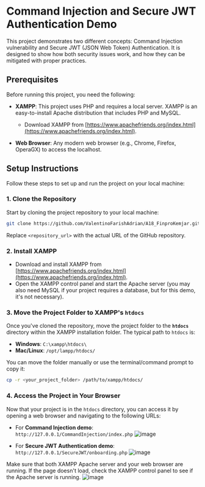 # Command Injection and Secure JWT Authentication Demo

This project demonstrates two different concepts: Command Injection vulnerability and Secure JWT (JSON Web Token) Authentication. It is designed to show how both security issues work, and how they can be mitigated with proper practices.

## Prerequisites

Before running this project, you need the following:

- **XAMPP**: This project uses PHP and requires a local server. XAMPP is an easy-to-install Apache distribution that includes PHP and MySQL.
  - Download XAMPP from [https://www.apachefriends.org/index.html](https://www.apachefriends.org/index.html).
  
- **Web Browser**: Any modern web browser (e.g., Chrome, Firefox, OperaGX) to access the localhost.

## Setup Instructions

Follow these steps to set up and run the project on your local machine:

### 1. Clone the Repository

Start by cloning the project repository to your local machine:

```bash
git clone https://github.com/ValentinoFarishAdrian/A18_FinproKemjar.git
```

Replace `<repository_url>` with the actual URL of the GitHub repository.

### 2. Install XAMPP

- Download and install XAMPP from [https://www.apachefriends.org/index.html](https://www.apachefriends.org/index.html).
- Open the XAMPP control panel and start the Apache server (you may also need MySQL if your project requires a database, but for this demo, it's not necessary).

### 3. Move the Project Folder to XAMPP's `htdocs`

Once you've cloned the repository, move the project folder to the **`htdocs`** directory within the XAMPP installation folder. The typical path to `htdocs` is:

- **Windows**: `C:\xampp\htdocs\`
- **Mac/Linux**: `/opt/lampp/htdocs/`

You can move the folder manually or use the terminal/command prompt to copy it:

```bash
cp -r <your_project_folder> /path/to/xampp/htdocs/
```

### 4. Access the Project in Your Browser

Now that your project is in the `htdocs` directory, you can access it by opening a web browser and navigating to the following URLs:

- For **Command Injection demo**:  
  `http://127.0.0.1/CommandInjection/index.php`
  ![image](https://github.com/user-attachments/assets/1cb5dfe6-cc14-496c-a21c-3503ada03082)

- For **Secure JWT Authentication demo**:  
  `http://127.0.0.1/SecureJWT/onboarding.php`
  ![image](https://github.com/user-attachments/assets/90e63966-3a55-4ef2-9458-b6f6a29e2ef9)


Make sure that both XAMPP Apache server and your web browser are running. If the page doesn't load, check the XAMPP control panel to see if the Apache server is running.
![image](https://github.com/user-attachments/assets/d052ec9e-9cc6-41e0-bff5-4757da787b69)
